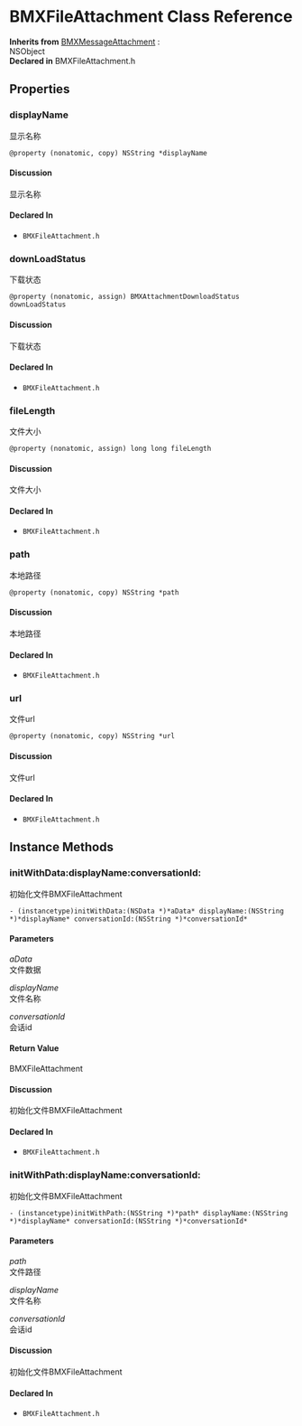 # BMXFileAttachment Class Reference

  **Inherits from** <a href="../Classes/BMXMessageAttachment.md">BMXMessageAttachment</a> :   
NSObject  
  **Declared in** BMXFileAttachment.h  

## Properties

<a name="//api/name/displayName" title="displayName"></a>
### displayName

显示名称

`@property (nonatomic, copy) NSString *displayName`

#### Discussion
显示名称

#### Declared In
* `BMXFileAttachment.h`

<a name="//api/name/downLoadStatus" title="downLoadStatus"></a>
### downLoadStatus

下载状态

`@property (nonatomic, assign) BMXAttachmentDownloadStatus downLoadStatus`

#### Discussion
下载状态

#### Declared In
* `BMXFileAttachment.h`

<a name="//api/name/fileLength" title="fileLength"></a>
### fileLength

文件大小

`@property (nonatomic, assign) long long fileLength`

#### Discussion
文件大小

#### Declared In
* `BMXFileAttachment.h`

<a name="//api/name/path" title="path"></a>
### path

本地路径

`@property (nonatomic, copy) NSString *path`

#### Discussion
本地路径

#### Declared In
* `BMXFileAttachment.h`

<a name="//api/name/url" title="url"></a>
### url

文件url

`@property (nonatomic, copy) NSString *url`

#### Discussion
文件url

#### Declared In
* `BMXFileAttachment.h`

<a title="Instance Methods" name="instance_methods"></a>
## Instance Methods

<a name="//api/name/initWithData:displayName:conversationId:" title="initWithData:displayName:conversationId:"></a>
### initWithData:displayName:conversationId:

初始化文件BMXFileAttachment

`- (instancetype)initWithData:(NSData *)*aData* displayName:(NSString *)*displayName* conversationId:(NSString *)*conversationId*`

#### Parameters

*aData*  
   文件数据  

*displayName*  
   文件名称  

*conversationId*  
   会话id  

#### Return Value
BMXFileAttachment

#### Discussion
初始化文件BMXFileAttachment

#### Declared In
* `BMXFileAttachment.h`

<a name="//api/name/initWithPath:displayName:conversationId:" title="initWithPath:displayName:conversationId:"></a>
### initWithPath:displayName:conversationId:

初始化文件BMXFileAttachment

`- (instancetype)initWithPath:(NSString *)*path* displayName:(NSString *)*displayName* conversationId:(NSString *)*conversationId*`

#### Parameters

*path*  
   文件路径  

*displayName*  
   文件名称  

*conversationId*  
   会话id  

#### Discussion
初始化文件BMXFileAttachment

#### Declared In
* `BMXFileAttachment.h`

